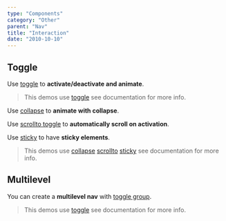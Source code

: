 ```yaml
---
type: "Components"
category: "Other"
parent: "Nav"
title: "Interaction"
date: "2010-10-10"
---
```


## Toggle

Use [toggle](/components/toggle) to **activate/deactivate and animate**.

> This demos use [toggle](/components/toggle) see documentation for more info.

<demo>
  <div class="gatsby_demo_item" data-iframe="demos/themes/implementation/nav-implementation-v1">
  </div>
</demo>

Use [collapse](/components/collapse) to **animate with collapse**.

Use [scrollto toggle](/components/scroll-to#toggle) to **automatically scroll on activation**.

Use [sticky](/components/scroll-trigger/sticky) to have **sticky elements**.

> This demos use [collapse](/components/collapse) [scrollto](/components/scroll-to) [sticky](/components/scroll-trigger/sticky) see documentation for more info.

<demo>
  <div class="gatsby_demo_item" data-iframe="demos/themes/implementation/nav-implementation-v2">
  </div>
</demo>

## Multilevel

You can create a **multilevel nav** with [toggle group](/components/toggle/interaction#group).

> This demos use [toggle](/components/toggle) see documentation for more info.

<demo>
  <demoinline src="demos/components/nav/multilevel">
  </demoinline>
</demo>
